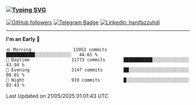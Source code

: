 ### [![Typing SVG](https://readme-typing-svg.herokuapp.com?font=lato&size=22&lines=Hi+There+👋)](https://git.io/typing-svg) 

[![GitHub followers](https://img.shields.io/github/followers/hanifazzuhdi?label=Follow&style=social)](https://github.com/hanifazzuhdi/?tab=follow) 
[![Telegram Badge](https://img.shields.io/badge/-hanif0198-blue?style=social&logo=telegram&link=https://www.t.me/hanif0198/)](https://www.t.me/hanif0198/) 
[![Linkedin: hanifazzuhdi](https://img.shields.io/badge/-hanifazzuhdi-blue?style=flat-square&logo=Linkedin&logoColor=white&link=https://www.linkedin.com/in/hanif-az-zuhdi-69688019b/)](https://www.linkedin.com/in/hanif-az-zuhdi-69688019b/) 

<hr/>

<!--START_SECTION:waka-->
**I'm an Early 🐤** 

```text
🌞 Morning                11953 commits       ███████████░░░░░░░░░░░░░░   44.61 % 
🌆 Daytime                11773 commits       ███████████░░░░░░░░░░░░░░   43.94 % 
🌃 Evening                2147 commits        ██░░░░░░░░░░░░░░░░░░░░░░░   08.01 % 
🌙 Night                  919 commits         █░░░░░░░░░░░░░░░░░░░░░░░░   03.43 % 
```



 Last Updated on 21/05/2025 01:01:43 UTC
<!--END_SECTION:waka-->

